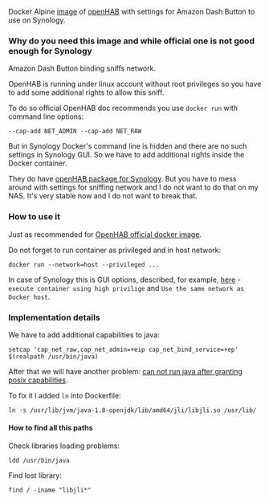 Docker Alpine [image](https://hub.docker.com/r/masterandrey/docker-openhab-synology/) of [openHAB](http://openhab.org/) with settings for
Amazon Dash Button to use on Synology.

### Why do you need this image and while official one is not good enough for Synology

Amazon Dash Button binding sniffs network.

OpenHAB is running under linux account without root privileges so you have to add some
additional rights to allow this sniff.

To do so official OpenHAB doc recommends you use `docker run` with command line options:

    --cap-add NET_ADMIN --cap-add NET_RAW

But in Synology Docker's command line is hidden and there are no such settings in Synology GUI.
So we have to add additional rights inside the Docker container.

They do have [openHAB package for Synology](https://docs.openhab.org/installation/synology.html).
But you have to mess around with settings for sniffing network and I do not want to do 
that on my NAS. It's very stable now and I do not want to break that.


### How to use it

Just as recommended for [OpenHAB official docker image](https://hub.docker.com/r/openhab/openhab/#running-from-command-line).

Do not forget to run container as privileged and in host network:

    docker run --network=host --privileged ...

In case of Synology this is GUI options, described, for example, [here](http://masterandrey.com/posts/ru/amazon_dash_button_hack_install/) - `execute container using high privilige` and `Use the same network as Docker host`.

### Implementation details

We have to add additional capabilities to java:

    setcap 'cap_net_raw,cap_net_admin=+eip cap_net_bind_service=+ep' $(realpath /usr/bin/java)

After that we will have another problem:
[can not run java after granting posix capabilities](https://bugs.java.com/view_bug.do?bug_id=7157699).

To fix it I added `ln` into Dockerfile:

    ln -s /usr/lib/jvm/java-1.8-openjdk/lib/amd64/jli/libjli.so /usr/lib/

#### How to find all this paths

Check libraries loading problems:

    ldd /usr/bin/java

Find lost library:

    find / -iname "libjli*"
